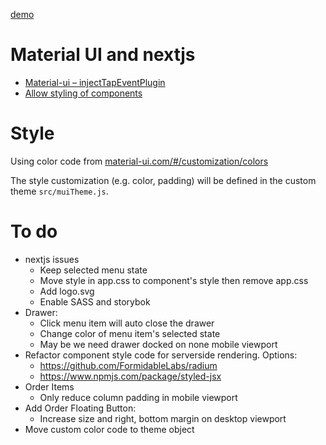 [demo](https://shipping-admin-nextjs.herokuapp.com/)

# Material UI and nextjs
- [Material-ui – injectTapEventPlugin](https://github.com/zeit/next.js/issues/232)
- [Allow styling of components](https://github.com/zeit/styled-jsx/issues/142)

# Style
Using color code from [material-ui.com/#/customization/colors](http://www.material-ui.com/#/customization/colors)

The style customization (e.g. color, padding) will be defined in the custom theme `src/muiTheme.js`.

# To do
- nextjs issues
    - Keep selected menu state 
    - Move style in app.css to component's style then remove app.css
    - Add logo.svg
    - Enable SASS and storybok
- Drawer:
    - Click menu item will auto close the drawer
    - Change color of menu item's selected state
    - May be we need drawer docked on none mobile viewport
- Refactor component style code for serverside rendering. Options:
    - https://github.com/FormidableLabs/radium
    - https://www.npmjs.com/package/styled-jsx
- Order Items
    - Only reduce column padding in mobile viewport
- Add Order Floating Button:
    - Increase size and right, bottom margin on desktop viewport
- Move custom color code to theme object